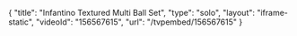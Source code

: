 {
    "title": "Infantino Textured Multi Ball Set",
    "type": "solo",
    "layout": "iframe-static",
    "videoId": "156567615",
    "url": "\/tvpembed\/156567615"
}
